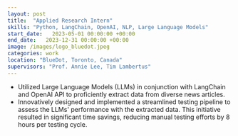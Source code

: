 ```yaml
---
layout: post
title:  "Applied Research Intern"
skills: "Python, LangChain, OpenAI, NLP, Large Language Models"
start_date:   2023-05-01 00:00:00 +00:00
end_date:   2023-12-31 00:00:00 +00:00
image: /images/logo_bluedot.jpeg
categories: work
location: "BlueDot, Toronto, Canada"
supervisors: "Prof. Annie Lee, Tim Lambertus"
---
```


- Utilized Large Language Models (LLMs) in conjunction with LangChain and OpenAI API to proficiently 
extract data from diverse news articles.
- Innovatively designed and implemented a streamlined testing pipeline to assess the LLMs' 
performance with the extracted data. This initiative resulted in significant time savings, 
reducing manual testing efforts by 8 hours per testing cycle.

